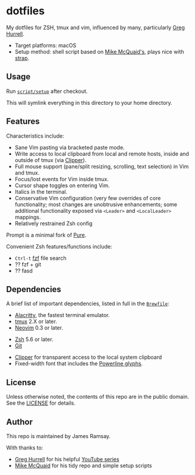 # dotfiles

My dotfiles for ZSH, tmux and vim, influenced by many, particularly [Greg Hurrell](https://github.com/wincent/winncent).

* Target platforms: macOS
* Setup method: shell script based on [Mike McQuaid's](https://github.com/MikeMcQuaid/dotfiles), plays nice with [strap](https://github.com/MikeMcQuaid/strap).

## Usage

Run [`script/setup`](script/setup) after checkout.

This will symlink everything in this directory to your home directory.

## Features

Characteristics include:

* Sane Vim pasting via bracketed paste mode.
* Write access to local clipboard from local and remote hosts, inside and outside of tmux (via [Clipper](https://github.com/wincent/clipper)).
* Full mouse support (pane/split resizing, scrolling, text selection) in Vim and tmux.
* Focus/lost events for Vim inside tmux.
* Cursor shape toggles on entering Vim.
* Italics in the terminal.
* Conservative Vim configuration (very few overrides of core functionality; most changes are unobtrusive enhancements; some additional functionality exposed via `<Leader>` and `<LocalLeader>` mappings.
* Relatively restrained Zsh config

Prompt is a minimal fork of [Pure](https://github.com/sindresohrus/pure).

Convenient Zsh features/functions include:

- `Ctrl-t` [fzf](https://github.com/jungunn/fzf) file search
- ?? fzf + git
- ?? fasd

## Dependencies

A brief list of important dependencies, listed in full in the [`Brewfile`](brewfile):

* [Alacritty](http://github.com/jwilm/alacritty/), the fastest terminal emulator.
* [tmux](http://tmux.sourceforge.net/) 2.X or later.
* [Neovim](https://neovim.io/) 0.3 or later.
- [Zsh](http://www.zsh.org/) 5.6 or later.
- [Git](http://git-scm.com/)
* [Clipper](https://wincent.com/products/clipper) for transparent access to the local system clipboard
* Fixed-width font that includes the [Powerline glyphs](http://powerline.readthedocs.io/en/master/installation.html#fonts-installation).

## License

Unless otherwise noted, the contents of this repo are in the public domain. See the [LICENSE](LICENSE.md) for details.

## Author

This repo is maintained by James Ramsay.

With thanks to:

- [Greg Hurrell](https://github.com/wincent/wincent) for his helpful [YouTube series](https://www.youtube.com/channel/UCXPHFM88IlFn68OmLwtPmZA)
- [Mike McQuaid](https://github.com/MikeMcQuaid/dotfiles) for his tidy repo and simple setup scripts 
